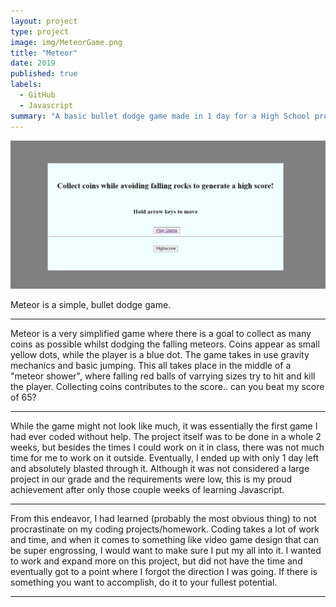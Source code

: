```yaml
---
layout: project
type: project
image: img/MeteorGame.png
title: "Meteor"
date: 2019
published: true
labels:
  - GitHub
  - Javascript
summary: "A basic bullet dodge game made in 1 day for a High School project."
---
```


<img class="img-fluid" src="../img/MeteorGameStart.png">

Meteor is a simple, bullet dodge game.

<hr>
Meteor is a very simplified game where there is a goal to collect as many coins as possible whilst dodging the falling meteors. Coins appear as small yellow dots, while the player is a blue dot. The game takes in use gravity mechanics and basic jumping. This all takes place in the middle of a "meteor shower", where falling red balls of varrying sizes try to hit and kill the player. Collecting coins contributes to the score.. can you beat my score of 65?
<hr>
While the game might not look like much, it was essentially the first game I had ever coded without help. The project itself was to be done in a whole 2 weeks, but besides the times I could work on it in class, there was not much time for me to work on it outside. Eventually, I ended up with only 1 day left and absolutely blasted through it. Although it was not considered a large project in our grade and the requirements were low, this is my proud achievement after only those couple weeks of learning Javascript.
<hr>
From this endeavor, I had learned (probably the most obvious thing) to not procrastinate on my coding projects/homework. Coding takes a lot of work and time, and when it comes to something like video game design that can be super engrossing, I would want to make sure I put my all into it. I wanted to work and expand more on this project, but did not have the time and eventually got to a point where I forgot the direction I was going. If there is something you want to accomplish, do it to your fullest potential.
<hr>
